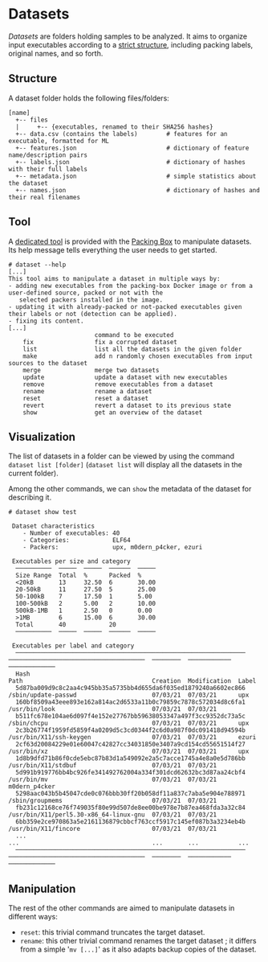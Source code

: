 # Datasets

*Datasets* are folders holding samples to be analyzed. It aims to organize input executables according to a [strict structure](#structure), including packing labels, original names, and so forth.

## Structure

A dataset folder holds the following files/folders:

```
[name]
  +-- files
  |     +-- {executables, renamed to their SHA256 hashes}
  +-- data.csv (contains the labels)        # features for an executable, formatted for ML
  +-- features.json                         # dictionary of feature name/description pairs
  +-- labels.json                           # dictionary of hashes with their full labels
  +-- metadata.json                         # simple statistics about the dataset
  +-- names.json                            # dictionary of hashes and their real filenames
```

## Tool

A [dedicated tool](https://github.com/dhondta/docker-packing-box/blob/main/files/tools/dataset) is provided with the [Packing Box](https://github.com/dhondta/docker-packing-box) to manipulate datasets. Its help message tells everything the user needs to get started.

```session
# dataset --help
[...]
This tool aims to manipulate a dataset in multiple ways by:
- adding new executables from the packing-box Docker image or from a user-defined source, packed or not with the
   selected packers installed in the image.
- updating it with already-packed or not-packed executables given their labels or not (detection can be applied).
- fixing its content.
[...]
                        command to be executed
    fix                 fix a corrupted dataset
    list                list all the datasets in the given folder
    make                add n randomly chosen executables from input sources to the dataset
    merge               merge two datasets
    update              update a dataset with new executables
    remove              remove executables from a dataset
    rename              rename a dataset
    reset               reset a dataset
    revert              revert a dataset to its previous state
    show                get an overview of the dataset
```

## Visualization

The list of datasets in a folder can be viewed by using the command `dataset list [folder]` (`dataset list` will display all the datasets in the current folder).

Among the other commands, we can `show` the metadata of the dataset for describing it.

```session
# dataset show test  

 Dataset characteristics
    - Number of executables: 40
    - Categories:            ELF64
    - Packers:               upx, m0dern_p4cker, ezuri

 Executables per size and category
  ──────────  ─────  ─────  ──────  ─────
  Size Range  Total  %      Packed  %
  <20kB       13     32.50  6       30.00
  20-50kB     11     27.50  5       25.00
  50-100kB    7      17.50  1       5.00
  100-500kB   2      5.00   2       10.00
  500kB-1MB   1      2.50   0       0.00
  >1MB        6      15.00  6       30.00
  Total       40            20
  ──────────  ─────  ─────  ──────  ─────

 Executables per label and category
  ────────────────────────────────────────────────────────────────  ──────────────────────────────────────  ────────  ────────────  ─────────────
  Hash                                                              Path                                    Creation  Modification  Label
  5d87ba009d9c8c2aa4c945bb35a5735bb4d655da6f035ed1879240a6602ec866  /sbin/update-passwd                     07/03/21  07/03/21      upx
  160bf8509a43eee893e162a814ac2d6533a11b0c79859c7878c572034d8c6fa1  /usr/bin/look                           07/03/21  07/03/21
  b511fc678e104ae6d097f4e152e27767bb59638053347a497f3cc9352dc73a5c  /sbin/chcpu                             07/03/21  07/03/21      upx
  2c3b26774f1959fd5859f4a0209d5c3cd0344f2c6d0a987f0dc091418d94594b  /usr/bin/X11/ssh-keygen                 07/03/21  07/03/21      ezuri
  2cf63d20084229e01e60047c42827cc34031850e3407a9cd154cd55651514f27  /usr/bin/xz                             07/03/21  07/03/21      upx
  1d8b9dfd71b86f0cde5ebc87b83d1a549092e2a5c7acce1745a4e8a0e5d786bb  /usr/bin/X11/stdbuf                     07/03/21  07/03/21
  5d991b919776bb4bc926fe341492762004a334f301dcd62632bc3d87aa24cbf4  /usr/bin/mv                             07/03/21  07/03/21      m0dern_p4cker
  5298aac043b5b45047cde0c076bbb30ff20b058df11a837c7aba5e904e788971  /sbin/groupmems                         07/03/21  07/03/21
  fb231c12168ce76f749035f80e99d507de8ee00be978e7b87ea468fda3a32c84  /usr/bin/X11/perl5.30-x86_64-linux-gnu  07/03/21  07/03/21
  6bb359e2ce970863a5e2161136879cbbcf763ccf5917c145ef087b3a3234eb4b  /usr/bin/X11/fincore                    07/03/21  07/03/21
  ...                                                               ...                                     ...       ...           ...
  ────────────────────────────────────────────────────────────────  ──────────────────────────────────────  ────────  ────────────  ─────────────

```

## Manipulation

The rest of the other commands are aimed to manipulate datasets in different ways:

- `reset`: this trivial command truncates the target dataset.
- `rename`: this other trivial command renames the target dataset ; it differs from a simple '`mv [...]`' as it also adapts backup copies of the dataset.

